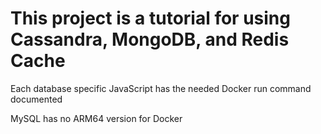 # This project is a tutorial for using Cassandra, MongoDB, and Redis Cache

Each database specific JavaScript has the needed Docker run command documented

MySQL has no ARM64 version for Docker